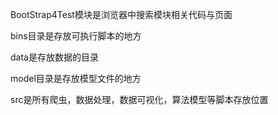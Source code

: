 BootStrap4Test模块是浏览器中搜索模块相关代码与页面

bins目录是存放可执行脚本的地方

data是存放数据的目录

model目录是存放模型文件的地方

src是所有爬虫，数据处理，数据可视化，算法模型等脚本存放位置



